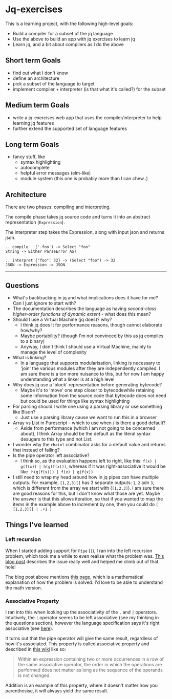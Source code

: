 # Jq-exercises

This is a learning project, with the following high-level goals:

- Build a compiler for a subset of the jq language
- Use the above to build an app with jq exercises to learn jq
- Learn jq, and a bit about compilers as I do the above

## Short term Goals

- find out what I don't know
- define an architecture
- pick a subset of the language to target
- implement compiler + interpreter (is that what it's called?) for the subset

## Medium term Goals

- write a jq-exercises web app that uses the compiler/interpreter to help learning jq features
- further extend the supported set of language features

## Long term Goals

- fancy stuff, like
  - syntax highlighting
  - autocomplete
  - helpful error messages (elm-like)
  - module system (this one is probably more than I can chew..)
    
## Architecture

There are two phases: compiling and interpreting.

The compile phase takes jq source code and turns it into an abstract representation (`Expression`).

The interpreter step takes the Expression, along with input json and returns json.

```
.. compile   ('.foo') -> Select "foo"
String -> Either ParseError AST

.. interpret {"foo": 32} -> (Select "foo") -> 32
JSON -> Expression -> JSON
```

---
## Questions

- What's backtracking in jq and what implications does it have for me? Can I just ignore to start with?
- The documentation describes the language as having _second-class higher-order functions of dynamic extent_ - what does
  this mean?
- Should I use a Virtual Machine (jq does)? why?
  - I think jq does it for performance reasons, though cannot elaborate how/why?
  - Maybe portability? (though I'm not convinced by this as jq compiles to a binary)
  - Anyway, I don't think I should use a Virtual Machine, mainly to manage the level of complexity
- What is linking?
  - In a language that supports modularisation, linking is necessary to 'join' the various modules after they are independently
  compiled. I am sure there is a ton more nuisance to this, but for now I am happy understanding what a linker is at a high level
- Why does jq use a 'block' representation before generating bytecode?
  - Maybe it's to 'move' one step closer to bytecodewhile retaining some information from the source code that bytecode does
  not need but could be used for things like syntax highlighting
- For parsing should I write one using a parsing library or use something like Bison?
  - Just use a parsing library cause we want to run this in a browser
- Array vs List in Purescript - which to use when / is there a good default?
  - Aside from performance (which I am not going to be concerned about), I think Array should be the default as the literal syntax
    desugars to this type and not List.
- I wonder why the `chainl` combinator asks for a default value and returns that instead of failing?
- Is the pipe operator left associative?
  - I think so, as the evaluation happens left to right, like this: `f(x) | g(f(x)) | h(g(f(x)))`, whereas if it was
    right-associative it would be like ` h(g(f(x))) | f(x) | g(f(x))`
- I still need to wrap my head around how in jq pipes can have multiple outputs. For example, `[1,2,3][]` has 3 separate
  outputs: `1`, `2` adn `3`, which is different from the array we start with (`[1,2,3]`). I am sure there are good reasons
  for this, but I don't know what those are yet.
  Maybe the answer is that this allows iteration, so that if you wanted to map the items in the example above to increment
  by one, then you could do `[ [1,2,3][] | .+1 ]`

##  Things I've learned

### Left recursion
When I started adding support for `Pipe` (`|`), I ran into the left recursion problem, which took me a while to even
realise what the problem was. [This blog post](https://github.com/glebec/left-recursion) describes the issue really well
and helped me climb out of that hole!

The blog post above mentions [this page](https://www.csd.uwo.ca/~mmorenom/CS447/Lectures/Syntax.html/node8.html), which
is a mathematical explanation of how the problem is solved. I'd love to be able to understand the math version.

### Associative Property
I ran into this when looking up the associativity of the `,` and `|` operators. Intuitively, the `|` operator seems to be
left associative (see my thinking in the questions section), however the language specification says it's right associative
(see [here](https://github.com/stedolan/jq/wiki/jq-Language-Description#operators-priority)).

It turns out that the pipe operator will give the same result, regardless of how it's associated. This property is called
associative property and described in [this wiki](https://en.m.wikipedia.org/wiki/Associative_property) like so:

> Within an expression containing two or more occurrences in a row of the same associative operator,
> the order in which the operations are performed does not matter as long as the sequence of the operands is not changed.

Addition is an example of this property, where it doesn't matter how you parenthesise, it will always yield the same result.